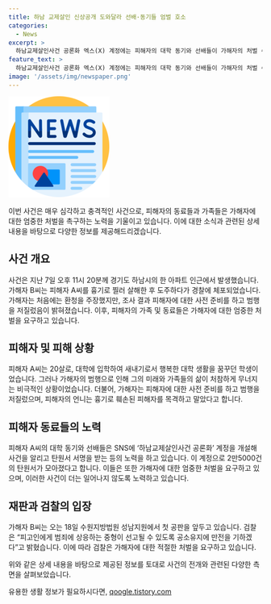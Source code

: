 ```yaml
---
title: 하남 교제살인 신상공개 도와달라 선배·동기들 엄벌 호소
categories:
  - News
excerpt: >
  하남교제살인사건 공론화 엑스(X) 계정에는 피해자의 대학 동기와 선배들이 가해자의 처벌 수위를 높이기 위해 2만 5000건의 탄원서를 모았다. 가해자는 피해자에게 결별 통보 후 10분 만에 무차별적으로 흉기로 살해한 것으로 드러나며, 가해자의 범행과 흉기 4자루를 구입한 사실이 밝혀지고 있다. 피해자의 가족은 가해자에게 엄중한 처벌을 바란다고 밝혔고, 첫 재판을 앞둔 가운데 검찰은 중형을 요구할 예정이다.
feature_text: >
  하남교제살인사건 공론화 엑스(X) 계정에는 피해자의 대학 동기와 선배들이 가해자의 처벌 수위를 높이기 위해 2만 5000건의 탄원서를 모았다. 가해자는 피해자에게 결별 통보 후 10분 만에 무차별적으로 흉기로 살해한 것으로 드러나며, 가해자의 범행과 흉기 4자루를 구입한 사실이 밝혀지고 있다. 피해자의 가족은 가해자에게 엄중한 처벌을 바란다고 밝혔고, 첫 재판을 앞둔 가운데 검찰은 중형을 요구할 예정이다.
image: '/assets/img/newspaper.png'
---
```


<p><img src="/assets/img/newspaper.png" alt="kimp 속보" /></p>

<p>이번 사건은 매우 심각하고 충격적인 사건으로, 피해자의 동료들과 가족들은 가해자에 대한 엄중한 처벌을 촉구하는 노력을 기울이고 있습니다. 이에 대한 소식과 관련된 상세 내용을 바탕으로 다양한 정보를 제공해드리겠습니다.</p>

<h2 data-ke-size="size26">사건 개요</h2>

<p data-ke-size="size16">사건은 지난 7일 오후 11시 20분께 경기도 하남시의 한 아파트 인근에서 발생했습니다. 가해자 B씨는 피해자 A씨를 흉기로 찔러 살해한 후 도주하다가 경찰에 체포되었습니다. 가해자는 처음에는 환청을 주장했지만, 조사 결과 피해자에 대한 사전 준비를 하고 범행을 저질렀음이 밝혀졌습니다. 이후, 피해자의 가족 및 동료들은 가해자에 대한 엄중한 처벌을 요구하고 있습니다.</p>

<h2 data-ke-size="size26">피해자 및 피해 상황</h2>

<p data-ke-size="size16">피해자 A씨는 20살로, 대학에 입학하여 새내기로서 행복한 대학 생활을 꿈꾸던 학생이었습니다. 그러나 가해자의 범행으로 인해 그의 미래와 가족들의 삶이 처참하게 무너지는 비극적인 상황이었습니다. 더불어, 가해자는 피해자에 대한 사전 준비를 하고 범행을 저질렀으며, 피해자의 언니는 흉기로 훼손된 피해자를 목격하고 말았다고 합니다.</p>

<h2 data-ke-size="size26">피해자 동료들의 노력</h2>

<p data-ke-size="size16">피해자 A씨의 대학 동기와 선배들은 SNS에 ‘하남교제살인사건 공론화’ 계정을 개설해 사건을 알리고 탄원서 서명을 받는 등의 노력을 하고 있습니다. 이 계정으로 2만5000건의 탄원서가 모아졌다고 합니다. 이들은 또한 가해자에 대한 엄중한 처벌을 요구하고 있으며, 이러한 사건이 더는 일어나지 않도록 노력하고 있습니다.</p>

<h2 data-ke-size="size26">재판과 검찰의 입장</h2>

<p data-ke-size="size16">가해자 B씨는 오는 18일 수원지방법원 성남지원에서 첫 공판을 앞두고 있습니다. 검찰은 “피고인에게 범죄에 상응하는 중형이 선고될 수 있도록 공소유지에 만전을 기하겠다”고 밝혔습니다. 이에 따라 검찰은 가해자에 대한 적절한 처벌을 요구하고 있습니다.</p>

<p>위와 같은 상세 내용을 바탕으로 제공된 정보를 토대로 사건의 전개와 관련된 다양한 측면을 살펴보았습니다.</p>
유용한 생활 정보가 필요하시다면, <a href="https://qoogle.tistory.com" rel="dofollow">qoogle.tistory.com</a>



